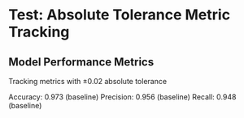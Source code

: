 # Test: Absolute Tolerance Metric Tracking


## Model Performance Metrics

Tracking metrics with ±0.02 absolute tolerance

Accuracy: 0.973 (baseline)
Precision: 0.956 (baseline)
Recall: 0.948 (baseline)
